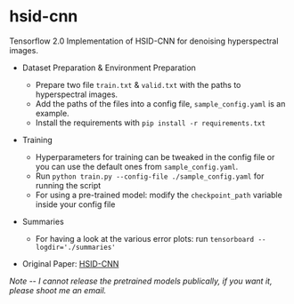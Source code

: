 # hsid-cnn
Tensorflow 2.0 Implementation of HSID-CNN for denoising hyperspectral images.

- Dataset Preparation & Environment Preparation
  - Prepare two file `train.txt` & `valid.txt` with the paths to hyperspectral images.
  - Add the paths of the files into a config file, `sample_config.yaml` is an example.
  - Install the requirements with `pip install -r requirements.txt`
 
- Training
   - Hyperparameters for training can be tweaked in the config file or you can use the default ones from `sample_config.yaml`.
   - Run `python train.py --config-file ./sample_config.yaml` for running the script
   - For using a pre-trained model: modify the `checkpoint_path` variable inside your config file
  
- Summaries
  - For having a look at the various error plots: run `tensorboard --logdir='./summaries'`
 
 
- Original Paper: [HSID-CNN](https://arxiv.org/pdf/1806.00183.pdf)


*Note -- I cannot release the pretrained models publically, if you want it, please shoot me an email.*
